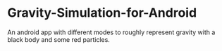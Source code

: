 # Gravity-Simulation-for-Android
An android app with different modes to roughly represent gravity with a black body and some red particles.
